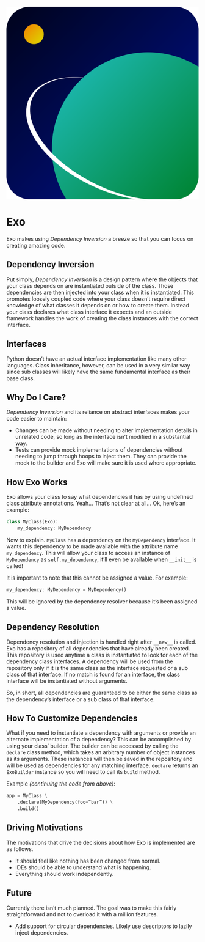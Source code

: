 ![Exo](res/icon.svg)
# Exo
Exo makes using *Dependency Inversion* a breeze so that you can focus on creating amazing code.
## Dependency Inversion
Put simply, *Dependency Inversion* is a design pattern where the objects that your class depends on are instantiated outside of the class. Those dependencies are then injected into your class when it is instantiated.
This promotes loosely coupled code where your class doesn’t require direct knowledge of what classes it depends on or how to create them. Instead your class declares what class interface it expects and an outside framework handles the work of creating the class instances with the correct interface.
## Interfaces
Python doesn’t have an actual interface implementation like many other languages. Class inheritance, however, can be used in a very similar way since sub classes will likely have the same fundamental interface as their base class. 
## Why Do I Care?
*Dependency Inversion* and its reliance on abstract interfaces makes your code easier to maintain:
- Changes can be made without needing to alter implementation details in unrelated code, so long as the interface isn’t modified in a substantial way.
- Tests can provide mock implementations of dependencies without needing to jump through hoops to inject them. They can provide the mock to the builder and Exo will make sure it is used where appropriate.
## How Exo Works
Exo allows your class to say what dependencies it has by using undefined class attribute annotations. Yeah… That’s not clear at all… Ok, here’s an example:
```py
class MyClass(Exo):
    my_dependency: MyDependency
```
Now to explain. `MyClass` has a dependency on the `MyDependency` interface. It wants this dependency to be made available with the attribute name `my_dependency`. This will allow your class to access an instance of `MyDependency` as `self.my_dependency`, it’ll even be available when `__init__` is called!

It is important to note that this cannot be assigned a value. For example:
```py
my_dependency: MyDependency = MyDependency()
```
This will be ignored by the dependency resolver because it’s been assigned a value.
## Dependency Resolution
Dependency resolution and injection is handled right after `__new__` is called. Exo has a repository of all dependencies that have already been created. This repository is used anytime a class is instantiated to look for each of the dependency class interfaces. A dependency will be used from the repository only if it is the same class as the interface requested or a sub class of that interface. If no match is found for an interface, the class interface will be instantiated without arguments.

So, in short, all dependencies are guaranteed to be either the same class as the dependency’s interface or a sub class of that interface.
## How To Customize Dependencies
What if you need to instantiate a dependency with arguments or provide an alternate implementation of a dependency? This can be accomplished by using your class’ builder. The builder can be accessed by calling the `declare` class method, which takes an arbitrary number of object instances as its arguments. These instances will then be saved in the repository and will be used as dependencies for any matching interface. `declare` returns an `ExoBuilder` instance so you will need to call its `build` method.

Example *(continuing the code from above)*:
```py
app = MyClass \
    .declare(MyDependency(foo=“bar”)) \
    .build()
```
## Driving Motivations
The motivations that drive the decisions about how Exo is implemented are as follows.
- It should feel like nothing has been changed from normal.
- IDEs should be able to understand what is happening.
- Everything should work independently.
## Future
Currently there isn’t much planned. The goal was to make this fairly straightforward and not to overload it with a million features.
- Add support for circular dependencies. Likely use descriptors to lazily inject dependencies.
